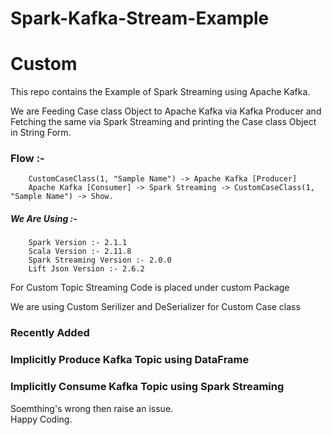 # Spark-Kafka-Stream-Example
# Custom 

This repo contains the Example of Spark Streaming using Apache Kafka.

We are Feeding Case class Object to Apache Kafka via Kafka Producer and Fetching the same via Spark Streaming and printing the Case class Object in String Form.

### Flow :-<br />
        CustomCaseClass(1, "Sample Name") -> Apache Kafka [Producer]
        Apache Kafka [Consumer] -> Spark Streaming -> CustomCaseClass(1, "Sample Name") -> Show.
        
##### We Are Using :- <br />
        Spark Version :- 2.1.1
        Scala Version :- 2.11.8
        Spark Streaming Version :- 2.0.0
        Lift Json Version :- 2.6.2

For Custom Topic Streaming Code is placed under custom Package

We are using Custom Serilizer and DeSerializer for Custom Case class

### Recently Added
### Implicitly Produce Kafka Topic using DataFrame
### Implicitly Consume Kafka Topic using Spark Streaming

Soemthing's wrong then raise an issue. <br>
Happy Coding.
